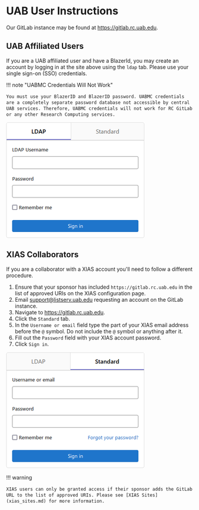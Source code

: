 # UAB User Instructions

Our GitLab instance may be found at <https://gitlab.rc.uab.edu>.

## UAB Affiliated Users

If you are a UAB affiliated user and have a BlazerId, you may create an account by logging in at the site above using the `ldap` tab. Please use your single sign-on (SSO) credentials.

!!! note "UABMC Credentials Will Not Work"

<!-- markdownlint-disable-next-line -->
    You must use your BlazerID and BlazerID password. UABMC credentials are a completely separate password database not accessible by central UAB services. Therefore, UABMC credentials will not work for RC GitLab or any other Research Computing services.

![!gitlab login pane with ldap tab selected](images/gitlab_user_ldap.png)

## XIAS Collaborators

If you are a collaborator with a XIAS account you'll need to follow a different procedure.

1. Ensure that your sponsor has included `https://gitlab.rc.uab.edu` in the list of approved URIs on the XIAS configuration page.
2. Email support@listserv.uab.edu requesting an account on the GitLab instance.
3. Navigate to <https://gitlab.rc.uab.edu>.
4. Click the `Standard` tab.
5. In the `Username or email` field type the part of your XIAS email address before the `@` symbol. Do not include the `@` symbol or anything after it.
6. Fill out the `Password` field with your XIAS account password.
7. Click `Sign in`.

![!gitlab login pane with standard tab selected](images/gitlab_user_standard.png)

!!! warning

<!-- markdownlint-disable-next-line -->
    XIAS users can only be granted access if their sponsor adds the GitLab URL to the list of approved URIs. Please see [XIAS Sites](xias_sites.md) for more information.
